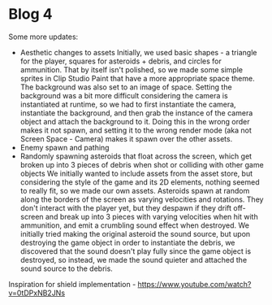 # Blog 4

Some more updates:
- Aesthetic changes to assets
    Initially, we used basic shapes - a triangle for the player, squares for asteroids + debris, and circles for ammunition. That by itself isn't polished, so we made some simple sprites in Clip Studio Paint that have a more appropriate space theme. The background was also set to an image of space. Setting the background was a bit more difficult considering the camera is instantiated at runtime, so we had to first instantiate the camera, instantiate the background, and then grab the instance of the camera object and attach the background to it. Doing this in the wrong order makes it not spawn, and setting it to the wrong render mode (aka not Screen Space - Camera) makes it spawn over the other assets.
- Enemy spawn and pathing
- Randomly spawning asteroids that float across the screen, which get broken up into 3 pieces of debris when shot or colliding with other game objects
    We initially wanted to include assets from the asset store, but considering the style of the game and its 2D elements, nothing seemed to really fit, so we made our own assets. Asteroids spawn at random along the borders of the screen as varying velocities and rotations. They don't interact with the player yet, but they despawn if they drift off-screen and break up into 3 pieces with varying velocities when hit with ammunition, and emit a crumbling sound effect when destroyed. We initially tried making the original asteroid the sound source, but upon destroying the game object in order to instantiate the debris, we discovered that the sound doesn't play fully since the game object is destroyed, so instead, we made the sound quieter and attached the sound source to the debris.

Inspiration for shield implementation - https://www.youtube.com/watch?v=0tDPxNB2JNs
